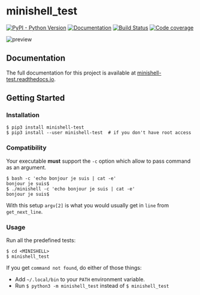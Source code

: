 # minishell\_test

[![PyPI - Python Version](https://img.shields.io/pypi/pyversions/minishell-test)](https://pypi.org/project/minishell-test/)
[![Documentation](https://readthedocs.org/projects/minishell-test/badge/?version=latest)](https://minishell-test.readthedocs.io)
[![Build Status](https://api.travis-ci.com/cacharle/minishell_test.svg?branch=master)](https://travis-ci.com/cacharle/minishell_test)
[![Code coverage](https://codecov.io/gh/cacharle/minishell_test/branch/master/graph/badge.svg?token=NB9C6688R1)](https://codecov.io/gh/cacharle/minishell_test)

![preview](https://i.imgur.com/98xh2xY.gif)

## Documentation

The full documentation for this project is available at
[minishell-test.readthedocs.io](https://minishell-test.readthedocs.io).

## Getting Started

### Installation

``` 
$ pip3 install minishell-test
$ pip3 install --user minishell-test  # if you don't have root access
```

### Compatibility

Your executable **must** support the `-c` option which allow to pass
command as an argument.

``` 
$ bash -c 'echo bonjour je suis | cat -e'
bonjour je suis$
$ ./minishell -c 'echo bonjour je suis | cat -e'
bonjour je suis$
```

<div class="note">

<div class="title">


</div>

With this setup `argv[2]` is what you would usually get in `line` from
`get_next_line`.

</div>

### Usage

Run all the predefined tests:

``` 
$ cd <MINISHELL>
$ minishell_test
```

<div class="warning">

<div class="title">


</div>

If you get `command not found`, do either of those things:

-   Add `~/.local/bin` to your `PATH` environment variable.
-   Run `$ python3 -m minishell_test` instead of `$ minishell_test`

</div>
